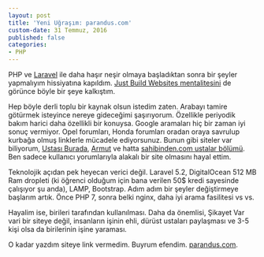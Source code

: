 ```yaml
---
layout: post
title: 'Yeni Uğraşım: parandus.com'
custom-date: 31 Temmuz, 2016
published: false
categories: 
- PHP
---
```


PHP ve [Laravel](https://laravel.com) ile daha haşır neşir olmaya başladıktan sonra bir şeyler yapmalıyım hissiyatına kapıldım. [Just Build Websites mentalitesini](https://github.com/melanierichards/just-build-websites) de görünce böyle bir şeye kalkıştım. 

Hep böyle derli toplu bir kaynak olsun istedim zaten. Arabayı tamire götürmek isteyince nereye gideceğimi şaşırıyorum. Özellikle periyodik bakım harici daha özellikli bir konuysa. Google aramaları hiç bir zaman iyi sonuç vermiyor. Opel forumları, Honda forumları oradan oraya savrulup kurbağa olmuş linklerle mücadele ediyorsunuz. Bunun gibi siteler var biliyorum, [Ustası Burada](https://www.ustasiburada.com), [Armut](http://armut.com) ve hatta [sahibinden.com ustalar bölümü](https://www.sahibinden.com/hizmetler). Ben sadece kullanıcı yorumlarıyla alakalı bir site olmasını hayal ettim. 

Teknolojik açıdan pek heyecan verici değil. Laravel 5.2, DigitalOcean 512 MB Ram dropleti (ki öğrenci olduğum için bana verilen 50$ kredi sayesinde çalışıyor şu anda), LAMP, Bootstrap. Adım adım bir şeyler değiştirmeye başlarım artık. Önce PHP 7, sonra belki nginx, daha iyi arama fasilitesi vs vs. 

Hayalim ise, birileri tarafından kullanılması. Daha da önemlisi, Şikayet Var vari bir siteye değil, insanların işinin ehli, dürüst ustaları paylaşması ve 3-5 kişi olsa da birilerinin işine yaraması. 

O kadar yazdım siteye link vermedim. Buyrum efendim. [parandus.com](http://www.parandus.com). 